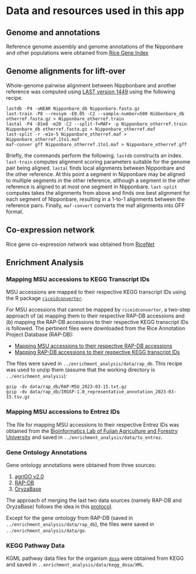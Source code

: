 # Data and resources used in this app
## Genome and annotations
Reference genome assembly and genome annotations of the Nipponbare and other populations were obtained
from [Rice Gene Index](https://riceome.hzau.edu.cn/download.html)

## Genome alignments for lift-over
Whole-genome pairwise alignment between Nippbonbare and another reference was computed using [LAST version 1449](https://gitlab.com/mcfrith/last) 
using the following recipe. 
```
lastdb -P4 -uNEAR Nipponbare_db Nipponbare.fasta.gz
last-train -P8 --revsym -E0.05 -C2 --sample-number=500 Nibbonbare_db otherref.fasta.gz > Nipponbare_otherref.train
lastal -P4 -D1e8 -m20 -C2 --split-f=MAF+ -p Nipponbare_otherref.train Nipponbare_db otherref.fasta.gz > Nipponbare_otherref.maf
last-split -r -m1e-5 Nipponbare_otherref.maf > Nipponbare_otherref.1to1.maf
maf-conver gff Nipponbare_otherref.1to1.maf > Nipponbare_otherref.gff
```
Briefly, the commands perform the following.
`lastdb` constructs an index. 
`last-train` computes alignment scoring parameters suitable for the genome pair being aligned.
`lastal` finds local alignments between Nipponbare and the other reference. 
At this point a segment in Nipponbare may be aligned to multiple segments in the other reference, 
although a segment in the other reference is aligned to at most one segment in Nipponbare.
`last-split` computes takes the alignments from above and finds one best alignment for each segment of Nipponbare,
resulting in a 1-to-1 alignments between the reference pairs.
Finally, `maf-convert` converts the maf alignments into GFF format.

## Co-expression network
Rice gene co-expression network was obtained from [RiceNet](https://www.inetbio.org/ricenet/dl.php?f=OS-CX)

## Enrichment Analysis

### Mapping MSU accessions to KEGG Transcript IDs

MSU accessions are mapped to their respective KEGG transcript IDs using the R package [`riceidconverter`](https://cran.r-project.org/web/packages/riceidconverter/index.html).

For MSU accessions that cannot be mapped by `riceidconverter`, a two-step approach of (a) mapping them to their respective RAP-DB accessions and (b) mapping the RAP-DB accessions to their respective KEGG transcript IDs is followed. The pertinent files were downloaded from the Rice Annotation Project Database (RAP-DB):
- [Mapping MSU accessions to their respective RAP-DB accessions](https://rapdb.dna.affrc.go.jp/download/archive/RAP-MSU_2023-03-15.txt.gz)
- [Mapping RAP-DB accessions to their respective KEGG transcript IDs](https://rapdb.dna.affrc.go.jp/download/archive/irgsp1/IRGSP-1.0_representative_annotation_2023-03-15.tsv.gz)

The files were saved in `../enrichment_analysis/data/rap_db`. This recipe was used to unzip them (assume that the working directory is `../enrichment_analysis`):

```
gzip -dv data/rap_db/RAP-MSU_2023-03-15.txt.gz
gzip -dv data/rap_db/IRGSP-1.0_representative_annotation_2023-03-15.tsv.gz
```

### Mapping MSU accessions to Entrez IDs

The file for mapping MSU accessions to their respective Entrez IDs was obtained from the [Bioinformatics Lab of Fujian Agriculture and Forestry University](https://bioinformatics.fafu.edu.cn/riceidtable/) and saved in `../enrichment_analysis/data/to_entrez`.

### Gene Ontology Annotations

Gene ontology annotations were obtained from three sources:
1. [agriGO v2.0](http://systemsbiology.cau.edu.cn/agriGOv2/download/871_slimGO)
2. [RAP-DB](https://rapdb.dna.affrc.go.jp/download/archive/irgsp1/IRGSP-1.0_representative_annotation_2023-03-15.tsv.gz)
3. [OryzaBase](https://shigen.nig.ac.jp/rice/oryzabase/gene/download?classtag=GENE_LIST)

The approach of merging the last two data sources (namely RAP-DB and OryzaBase) follows the idea in this [protocol](https://bio-protocol.org/exchange/protocoldetail?id=4446&type=1).

Except for the gene ontology from RAP-DB (saved in `../enrichment_analysis/data/rap_db`), the files were saved in `../enrichment_analysis/data/go`.

### KEGG Pathway Data

KGML pathway data files for the organism [`dosa`](https://www.genome.jp/kegg-bin/show_organism?org=dosa) were obtained from KEGG and saved in `..enrichment_analysis/data/kegg_dosa/XML`.
